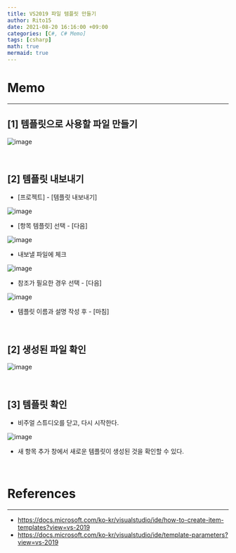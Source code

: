 ```yaml
---
title: VS2019 파일 템플릿 만들기
author: Rito15
date: 2021-08-20 16:16:00 +09:00
categories: [C#, C# Memo]
tags: [csharp]
math: true
mermaid: true
---
```


# Memo
---

## [1] 템플릿으로 사용할 파일 만들기

![image](https://user-images.githubusercontent.com/42164422/130203674-a842649b-4fba-44bc-9ea5-789bd20f9a3a.png)

<br>

## [2] 템플릿 내보내기

- [프로젝트] - [템플릿 내보내기]



![image](https://user-images.githubusercontent.com/42164422/130203794-ed03288e-5d0c-466d-b0a0-5133c026b33f.png)

- [항목 템플릿] 선택 - [다음]



![image](https://user-images.githubusercontent.com/42164422/130204009-22cd0c77-d4f4-443e-af45-3cdd1f1c635e.png)

- 내보낼 파일에 체크



![image](https://user-images.githubusercontent.com/42164422/130204116-97165bd2-e2ce-4ab4-beb8-4af14e1fcc2b.png)

- 참조가 필요한 경우 선택 - [다음]



![image](https://user-images.githubusercontent.com/42164422/130204317-4aafb28a-e773-4840-86f1-7c471f122b86.png)

- 템플릿 이름과 설명 작성 후 - [마침]


<br>



## [2] 생성된 파일 확인

![image](https://user-images.githubusercontent.com/42164422/130204546-a89f2f4f-eeaf-4fe3-a881-7c43d1e613d8.png)

<br>



## [3] 템플릿 확인

- 비주얼 스튜디오를 닫고, 다시 시작한다.



![image](https://user-images.githubusercontent.com/42164422/130204707-d47ad506-9806-4515-b974-dfe294b80857.png)

- 새 항목 추가 창에서 새로운 템플릿이 생성된 것을 확인할 수 있다.


<br>

# References
---
- <https://docs.microsoft.com/ko-kr/visualstudio/ide/how-to-create-item-templates?view=vs-2019>
- <https://docs.microsoft.com/ko-kr/visualstudio/ide/template-parameters?view=vs-2019>